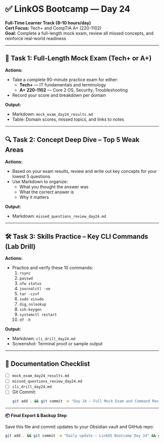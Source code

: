 # ✅ LinkOS Bootcamp — Day 24

**Full-Time Learner Track (8–10 hours/day)**  
**Cert Focus:** Tech+ and CompTIA A+ (220-1102)  
**Goal:** Complete a full-length mock exam, review all missed concepts, and reinforce real-world readiness

---

## 🧪 Task 1: Full-Length Mock Exam (Tech+ or A+)

**Actions:**  
- Take a complete 90-minute practice exam for either:
  - **Tech+** — IT fundamentals and terminology
  - **A+ 220-1102** — Core 2 OS, Security, Troubleshooting
- Record your score and breakdown per domain

**Output:**  
- Markdown: `mock_exam_day24_results.md`  
- Table: Domain scores, missed topics, and links to notes

---

## 🔍 Task 2: Concept Deep Dive – Top 5 Weak Areas

**Actions:**  
- Based on your exam results, review and write out key concepts for your lowest 5 questions
- Use Markdown to organize:  
  - What you thought the answer was  
  - What the correct answer is  
  - Why it matters

**Output:**  
- Markdown: `missed_questions_review_day24.md`

---

## 🛠️ Task 3: Skills Practice – Key CLI Commands (Lab Drill)

**Actions:**  
- Practice and verify these 10 commands:
  1. `rsync`  
  2. `passwd`  
  3. `ufw status`  
  4. `journalctl -xe`  
  5. `tar -czvf`  
  6. `sudo visudo`  
  7. `dig`, `nslookup`  
  8. `ssh-keygen`  
  9. `systemctl restart`  
  10. `df -h`

**Output:**  
- Markdown: `cli_drill_day24.md`  
- Screenshot: Terminal proof or sample output

---

## 📁 Documentation Checklist

- [ ] `mock_exam_day24_results.md`  
- [ ] `missed_questions_review_day24.md`  
- [ ] `cli_drill_day24.md`  
- [ ] Git Commit:
  ```bash
  git add . && git commit -m "Day 24 – Full Mock Exam and Command Review" && git push origin main
  ```

---

**📦 Final Export & Backup Step**

Save this file and commit updates to your Obsidian vault and GitHub repo:

```bash
git add . && git commit -m "Daily update – LinkOS Bootcamp Day 24" && git push origin main
```
